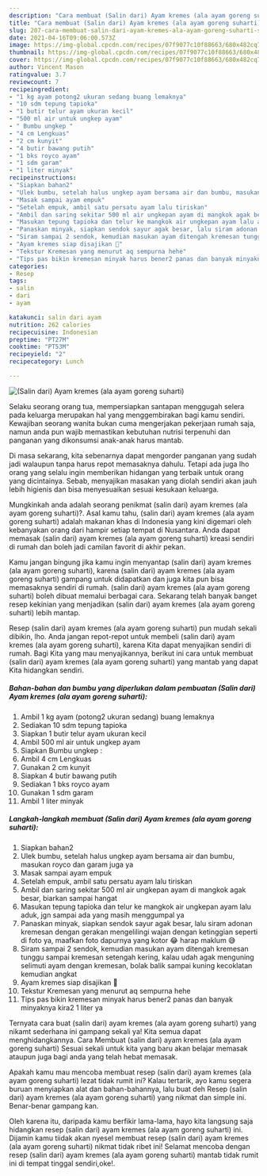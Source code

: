 ```yaml
---
description: "Cara membuat (Salin dari) Ayam kremes (ala ayam goreng suharti) Sederhana Untuk Jualan"
title: "Cara membuat (Salin dari) Ayam kremes (ala ayam goreng suharti) Sederhana Untuk Jualan"
slug: 207-cara-membuat-salin-dari-ayam-kremes-ala-ayam-goreng-suharti-sederhana-untuk-jualan
date: 2021-04-16T09:06:00.573Z
image: https://img-global.cpcdn.com/recipes/07f9077c10f88663/680x482cq70/salin-dari-ayam-kremes-ala-ayam-goreng-suharti-foto-resep-utama.jpg
thumbnail: https://img-global.cpcdn.com/recipes/07f9077c10f88663/680x482cq70/salin-dari-ayam-kremes-ala-ayam-goreng-suharti-foto-resep-utama.jpg
cover: https://img-global.cpcdn.com/recipes/07f9077c10f88663/680x482cq70/salin-dari-ayam-kremes-ala-ayam-goreng-suharti-foto-resep-utama.jpg
author: Vincent Mason
ratingvalue: 3.7
reviewcount: 7
recipeingredient:
- "1 kg ayam potong2 ukuran sedang buang lemaknya"
- "10 sdm tepung tapioka"
- "1 butir telur ayam ukuran kecil"
- "500 ml air untuk ungkep ayam"
- " Bumbu ungkep "
- "4 cm Lengkuas"
- "2 cm kunyit"
- "4 butir bawang putih"
- "1 bks royco ayam"
- "1 sdm garam"
- "1 liter minyak"
recipeinstructions:
- "Siapkan bahan2"
- "Ulek bumbu, setelah halus ungkep ayam bersama air dan bumbu, masukan royco dan garam juga ya"
- "Masak sampai ayam empuk"
- "Setelah empuk, ambil satu persatu ayam lalu tiriskan"
- "Ambil dan saring sekitar 500 ml air ungkepan ayam di mangkok agak besar, biarkan sampai hangat"
- "Masukan tepung tapioka dan telur ke mangkok air ungkepan ayam lalu aduk, jgn sampai ada yang masih menggumpal ya"
- "Panaskan minyak, siapkan sendok sayur agak besar, lalu siram adonan kremesan dengan gerakan mengelilingi wajan dengan ketinggian seperti di foto ya, maafkan foto dapurnya yang kotor 😂 harap maklum 😅"
- "Siram sampai 2 sendok, kemudian masukan ayam ditengah kremesan tunggu sampai kremesan setengah kering, kalau udah agak menguning selimuti ayam dengan kremesan, bolak balik sampai kuning kecoklatan kemudian angkat"
- "Ayam kremes siap disajikan 🍗"
- "Tekstur Kremesan yang menurut aq sempurna hehe"
- "Tips pas bikin kremesan minyak harus bener2 panas dan banyak minyaknya kira2 1 liter ya"
categories:
- Resep
tags:
- salin
- dari
- ayam

katakunci: salin dari ayam 
nutrition: 262 calories
recipecuisine: Indonesian
preptime: "PT27M"
cooktime: "PT53M"
recipeyield: "2"
recipecategory: Lunch

---
```



![(Salin dari) Ayam kremes (ala ayam goreng suharti)](https://img-global.cpcdn.com/recipes/07f9077c10f88663/680x482cq70/salin-dari-ayam-kremes-ala-ayam-goreng-suharti-foto-resep-utama.jpg)

Selaku seorang orang tua, mempersiapkan santapan menggugah selera pada keluarga merupakan hal yang menggembirakan bagi kamu sendiri. Kewajiban seorang  wanita bukan cuma mengerjakan pekerjaan rumah saja, namun anda pun wajib memastikan kebutuhan nutrisi terpenuhi dan panganan yang dikonsumsi anak-anak harus mantab.

Di masa  sekarang, kita sebenarnya dapat mengorder panganan yang sudah jadi walaupun tanpa harus repot memasaknya dahulu. Tetapi ada juga lho orang yang selalu ingin memberikan hidangan yang terbaik untuk orang yang dicintainya. Sebab, menyajikan masakan yang diolah sendiri akan jauh lebih higienis dan bisa menyesuaikan sesuai kesukaan keluarga. 



Mungkinkah anda adalah seorang penikmat (salin dari) ayam kremes (ala ayam goreng suharti)?. Asal kamu tahu, (salin dari) ayam kremes (ala ayam goreng suharti) adalah makanan khas di Indonesia yang kini digemari oleh kebanyakan orang dari hampir setiap tempat di Nusantara. Anda dapat memasak (salin dari) ayam kremes (ala ayam goreng suharti) kreasi sendiri di rumah dan boleh jadi camilan favorit di akhir pekan.

Kamu jangan bingung jika kamu ingin menyantap (salin dari) ayam kremes (ala ayam goreng suharti), karena (salin dari) ayam kremes (ala ayam goreng suharti) gampang untuk didapatkan dan juga kita pun bisa memasaknya sendiri di rumah. (salin dari) ayam kremes (ala ayam goreng suharti) boleh dibuat memalui berbagai cara. Sekarang telah banyak banget resep kekinian yang menjadikan (salin dari) ayam kremes (ala ayam goreng suharti) lebih mantap.

Resep (salin dari) ayam kremes (ala ayam goreng suharti) pun mudah sekali dibikin, lho. Anda jangan repot-repot untuk membeli (salin dari) ayam kremes (ala ayam goreng suharti), karena Kita dapat menyajikan sendiri di rumah. Bagi Kita yang mau menyajikannya, berikut ini cara untuk membuat (salin dari) ayam kremes (ala ayam goreng suharti) yang mantab yang dapat Kita hidangkan sendiri.

<!--inarticleads1-->

##### Bahan-bahan dan bumbu yang diperlukan dalam pembuatan (Salin dari) Ayam kremes (ala ayam goreng suharti):

1. Ambil 1 kg ayam (potong2 ukuran sedang) buang lemaknya
1. Sediakan 10 sdm tepung tapioka
1. Siapkan 1 butir telur ayam ukuran kecil
1. Ambil 500 ml air untuk ungkep ayam
1. Siapkan  Bumbu ungkep :
1. Ambil 4 cm Lengkuas
1. Gunakan 2 cm kunyit
1. Siapkan 4 butir bawang putih
1. Sediakan 1 bks royco ayam
1. Gunakan 1 sdm garam
1. Ambil 1 liter minyak




<!--inarticleads2-->

##### Langkah-langkah membuat (Salin dari) Ayam kremes (ala ayam goreng suharti):

1. Siapkan bahan2
1. Ulek bumbu, setelah halus ungkep ayam bersama air dan bumbu, masukan royco dan garam juga ya
1. Masak sampai ayam empuk
1. Setelah empuk, ambil satu persatu ayam lalu tiriskan
1. Ambil dan saring sekitar 500 ml air ungkepan ayam di mangkok agak besar, biarkan sampai hangat
1. Masukan tepung tapioka dan telur ke mangkok air ungkepan ayam lalu aduk, jgn sampai ada yang masih menggumpal ya
1. Panaskan minyak, siapkan sendok sayur agak besar, lalu siram adonan kremesan dengan gerakan mengelilingi wajan dengan ketinggian seperti di foto ya, maafkan foto dapurnya yang kotor 😂 harap maklum 😅
1. Siram sampai 2 sendok, kemudian masukan ayam ditengah kremesan tunggu sampai kremesan setengah kering, kalau udah agak menguning selimuti ayam dengan kremesan, bolak balik sampai kuning kecoklatan kemudian angkat
1. Ayam kremes siap disajikan 🍗
1. Tekstur Kremesan yang menurut aq sempurna hehe
1. Tips pas bikin kremesan minyak harus bener2 panas dan banyak minyaknya kira2 1 liter ya




Ternyata cara buat (salin dari) ayam kremes (ala ayam goreng suharti) yang nikamt sederhana ini gampang sekali ya! Kita semua dapat menghidangkannya. Cara Membuat (salin dari) ayam kremes (ala ayam goreng suharti) Sesuai sekali untuk kita yang baru akan belajar memasak ataupun juga bagi anda yang telah hebat memasak.

Apakah kamu mau mencoba membuat resep (salin dari) ayam kremes (ala ayam goreng suharti) lezat tidak rumit ini? Kalau tertarik, ayo kamu segera buruan menyiapkan alat dan bahan-bahannya, lalu buat deh Resep (salin dari) ayam kremes (ala ayam goreng suharti) yang nikmat dan simple ini. Benar-benar gampang kan. 

Oleh karena itu, daripada kamu berfikir lama-lama, hayo kita langsung saja hidangkan resep (salin dari) ayam kremes (ala ayam goreng suharti) ini. Dijamin kamu tiidak akan nyesel membuat resep (salin dari) ayam kremes (ala ayam goreng suharti) nikmat tidak ribet ini! Selamat mencoba dengan resep (salin dari) ayam kremes (ala ayam goreng suharti) mantab tidak rumit ini di tempat tinggal sendiri,oke!.

